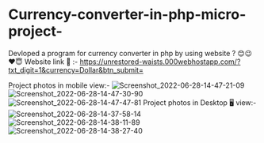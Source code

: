 # Currency-converter-in-php-micro-project-
Devloped a program for currency converter in php by using website ?
😊😉❤️😇
Website link 🔗 :-
https://unrestored-waists.000webhostapp.com/?txt_digit=1&currency=Dollar&btn_submit=

Project photos in mobile view:-
![Screenshot_2022-06-28-14-47-21-09](https://user-images.githubusercontent.com/107911019/176144121-796a9d8d-3d33-4384-a8b6-0c42ff3ba5f7.jpg)
![Screenshot_2022-06-28-14-47-30-90](https://user-images.githubusercontent.com/107911019/176144336-56e7b5c0-2776-4261-930a-e71a33f9d737.jpg)
![Screenshot_2022-06-28-14-47-47-81](https://user-images.githubusercontent.com/107911019/176144489-e0cb5dc3-5736-492a-854c-ac7ae9e38a77.jpg)
Project photos in Desktop 🖥️ view:-
![Screenshot_2022-06-28-14-37-58-14](https://user-images.githubusercontent.com/107911019/176145008-34926d61-3e46-4d58-8ca0-36bb8eb88234.jpg)
![Screenshot_2022-06-28-14-38-11-89](https://user-images.githubusercontent.com/107911019/176145425-74e7f902-cd2f-4d72-9bee-cd0ffa4028e4.jpg)
![Screenshot_2022-06-28-14-38-27-40](https://user-images.githubusercontent.com/107911019/176145607-8aaeba06-f150-4934-824c-bdaa27f07a07.jpg)
